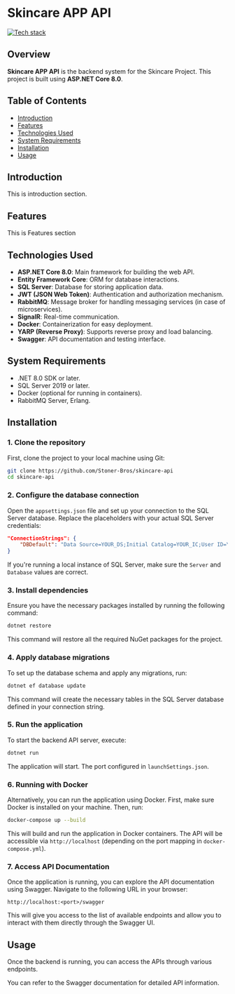 # Skincare APP API

[![Tech stack](https://skillicons.dev/icons?i=cs,dotnet,docker,rabbitmq,git,postman)](https://skillicons.dev)

## Overview
**Skincare APP API** is the backend system for the Skincare Project. This project is built using **ASP.NET Core 8.0**.

## Table of Contents

- [Introduction](#introduction)
- [Features](#features)
- [Technologies Used](#technologies-used)
- [System Requirements](#system-requirements)
- [Installation](#installation)
- [Usage](#usage)

## Introduction

This is introduction section.

## Features

This is Features section

## Technologies Used

- **ASP.NET Core 8.0**: Main framework for building the web API.
- **Entity Framework Core**: ORM for database interactions.
- **SQL Server**: Database for storing application data.
- **JWT (JSON Web Token)**: Authentication and authorization mechanism.
- **RabbitMQ**: Message broker for handling messaging services (in case of microservices).
- **SignalR**: Real-time communication.
- **Docker**: Containerization for easy deployment.
- **YARP (Reverse Proxy)**: Supports reverse proxy and load balancing.
- **Swagger**: API documentation and testing interface.

## System Requirements

- .NET 8.0 SDK or later.
- SQL Server 2019 or later.
- Docker (optional for running in containers).
- RabbitMQ Server, Erlang.

## Installation

### 1. Clone the repository

First, clone the project to your local machine using Git:

```bash
git clone https://github.com/Stoner-Bros/skincare-api
cd skincare-api
```

### 2. Configure the database connection

Open the `appsettings.json` file and set up your connection to the SQL Server database. Replace the placeholders with your actual SQL Server credentials:

```json
"ConnectionStrings": {
    "DBDefault": "Data Source=YOUR_DS;Initial Catalog=YOUR_IC;User ID=YOUR_USER_ID;Password=YOUR_PASSWORD;TrustServerCertificate=True;"
}
```

If you're running a local instance of SQL Server, make sure the `Server` and `Database` values are correct.

### 3. Install dependencies

Ensure you have the necessary packages installed by running the following command:

```bash
dotnet restore
```

This command will restore all the required NuGet packages for the project.

### 4. Apply database migrations

To set up the database schema and apply any migrations, run:

```bash
dotnet ef database update
```

This command will create the necessary tables in the SQL Server database defined in your connection string.

### 5. Run the application

To start the backend API server, execute:

```bash
dotnet run
```

The application will start. The port configured in `launchSettings.json`.

### 6. Running with Docker

Alternatively, you can run the application using Docker. First, make sure Docker is installed on your machine. Then, run:

```bash
docker-compose up --build
```

This will build and run the application in Docker containers. The API will be accessible via `http://localhost` (depending on the port mapping in `docker-compose.yml`).

### 7. Access API Documentation

Once the application is running, you can explore the API documentation using Swagger. Navigate to the following URL in your browser:

```
http://localhost:<port>/swagger
```

This will give you access to the list of available endpoints and allow you to interact with them directly through the Swagger UI.

## Usage

Once the backend is running, you can access the APIs through various endpoints.

You can refer to the Swagger documentation for detailed API information.
